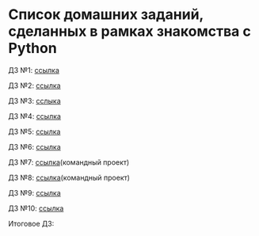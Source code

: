 # Список домашних заданий, сделанных в рамках знакомства с Python
ДЗ №1: [ссылка](https://github.com/AntohaG98/PythonDZ1/tree/main)

ДЗ №2: [ссылка](https://github.com/AntohaG98/PythonDZ2)

ДЗ №3: [сслыка](https://github.com/AntohaG98/PythonDZ3/tree/main)

ДЗ №4: [ссылка](https://github.com/AntohaG98/PyrhonDZ4)

ДЗ №5: [ссылка](https://github.com/AntohaG98/PythonDZ5)

ДЗ №6: [ссылка](https://github.com/AntohaG98/PythonDZ6/tree/main)

ДЗ №7: [ссылка](https://github.com/VikramAdytia/GB_seminar_python_calc)(командный проект)

ДЗ №8: [ссылка](https://github.com/VikramAdytia/GB_seminar_python_PIS)(командный проект)

ДЗ №9: [ссылка](https://github.com/AntohaG98/PythonDZ9)

ДЗ №10: [ссылка](https://github.com/AntohaG98/PythonDZ10)

Итоговое ДЗ: 
